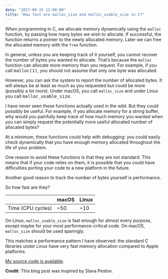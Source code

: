 ```yaml
---
date: "2017-09-15 12:00:00"
title: "How fast are malloc_size and malloc_usable_size in C?"
---
```




When programming in C, we allocate memory dynamically using the `malloc` function, by passing how many bytes we wish to allocate. If successful, the function returns a pointer to the newly allocated memory. Later we can free the allocated memory with the `free` function.

In general, unless you are keeping track of it yourself, you cannot recover the number of bytes you wanted to allocate. That&rsquo;s because the `malloc` function can allocate more memory than you request. For example, if you call <tt>malloc(1)</tt>, you should not assume that only one byte was allocated.

However, you can ask the system to report the number of allocated bytes. It will always be at least as much as you requested but could be more (possibly a lot more). Under macOS, you call `malloc_size` and under Linux you call <tt>malloc_usable_size</tt>. 

I have never seen these functions actually used in the wild. But they could possibly be useful. For example, if you allocate memory for a string buffer, why would you painfully keep track of how much memory you wanted when you can simply request the potentially more useful allocated number of allocated bytes?

At a minimum, these functions could help with debugging: you could easily check dynamically that you have enough memory allocated throughout the life of your problem.

One reason to avoid these functions is that they are not standard. This means that if your code relies on them, it is possible that you could have difficulties porting your code to a new platform in the future.

Another good reason to track the number of bytes yourself is performance.

So how fast are they?

&nbsp;                   |macOS                    |Linux                    |
-------------------------|-------------------------|-------------------------|
Time (CPU cycles)        |~50                      |~10                      |


On Linux, `malloc_usable_size` is fast enough for almost every purpose, except maybe for your most performance-critical code. On macOS, `malloc_size` should be used sparingly.

This matches a performance pattern I have observed: the standard C libraries under Linux have very fast memory allocation compared to Apple platforms.

[My source code is available](https://github.com/lemire/Code-used-on-Daniel-Lemire-s-blog/tree/master/2017/09/12).

__Credit__: This blog post was inspired by Slava Pestov.

